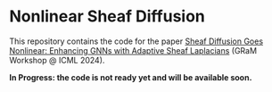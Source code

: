# Nonlinear Sheaf Diffusion 

This repository contains the code for the paper [Sheaf Diffusion Goes Nonlinear: Enhancing GNNs with Adaptive Sheaf Laplacians](https://openreview.net/forum?id=MGQtGV5gPO) (GRaM Workshop @ ICML 2024).

**In Progress: the code is not ready yet and will be available soon.**
